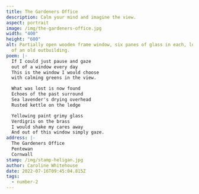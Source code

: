 ```yaml
---
title: The Gardeners Office
description: Calm your mind and imagine the view.
aspect: portrait
image: /img/the-gardeners-office.jpg
width: "400"
height: "600"
alt: Partially open wooden frame window, six panes of glass in each, looking out
  of an old outbuilding.
poem: |-
  If I could just pause and gaze
  out of a window every day
  This is the window I would choose
  with calming greens in the view.

  What was lost is now found
  Echoes of the past surround
  Sea lavender's drying overhead
  Rusted kettle on the ledge

  Yellowing paint grimy glass
  Verdigris on the brass
  I would shake my cares away
  And out of this window simply gaze.
address: |-
  The Gardeners Office
  Pentewan
  Cornwall
stamp: /img/stamp-heligan.jpg
author: Caroline Whitehouse
date: 2022-07-16T09:45:04.815Z
tags:
  - number-2
---
```

